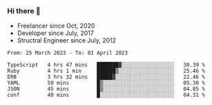 ### Hi there 👋

- Freelancer since Oct, 2020
- Developer since July, 2017
- Structral Engineer since July, 2012

<!--START_SECTION:waka-->

```text
From: 25 March 2023 - To: 01 April 2023

TypeScript   4 hrs 47 mins   ███████▓░░░░░░░░░░░░░░░░░   30.39 %
Ruby         4 hrs 1 min     ██████▒░░░░░░░░░░░░░░░░░░   25.46 %
ERB          3 hrs 32 mins   █████▓░░░░░░░░░░░░░░░░░░░   22.46 %
YAML         50 mins         █▒░░░░░░░░░░░░░░░░░░░░░░░   05.30 %
JSON         45 mins         █▒░░░░░░░░░░░░░░░░░░░░░░░   04.85 %
conf         40 mins         █░░░░░░░░░░░░░░░░░░░░░░░░   04.31 %
```

<!--END_SECTION:waka-->
